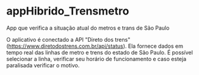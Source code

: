 # appHibrido_Trensmetro
App que verifica a situação atual do metros e trans de São Paulo


O aplicativo é conectado a API "Direto dos trens" (https://www.diretodostrens.com.br/api/status).
Ela fornece dados em tempo real das linhas de metro e trens do estado de São Paulo.
É possível selecionar a linha, verificar seu horário de funcionamento e caso esteja paralisada verificar o motivo.

